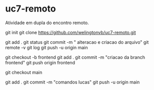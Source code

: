 # uc7-remoto
Atividade em dupla do encontro remoto.

git init
git clone https://github.com/welingtonvb/uc7-remoto.git


git add .
git status
git commit -m " alteracao e criacao do arquivo"
git remote -v
git log
git push -u origin main

git checkout -b frontend
git add .
git commit -m "criacao da branch frontend"
git push origin frontend

git checkout main

git add .
git commit -m "comandos lucas"
git push -u origin main



